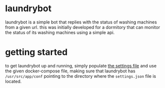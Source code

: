 # laundrybot

laundrybot is a simple bot that replies with the status of washing machines from a given url. this was initially developed for a dormitory that can monitor the status of its washing machines using a simple api.

# getting started

to get laundrybot up and running, simply populate [the settings file](https://github.com/phntxx/laundrybot/blob/master/conf/settings.json) and use the given 
docker-compose file, making sure that laundrybot has `/usr/src/app/conf` pointing to the directory where the `settings.json` file is located.

